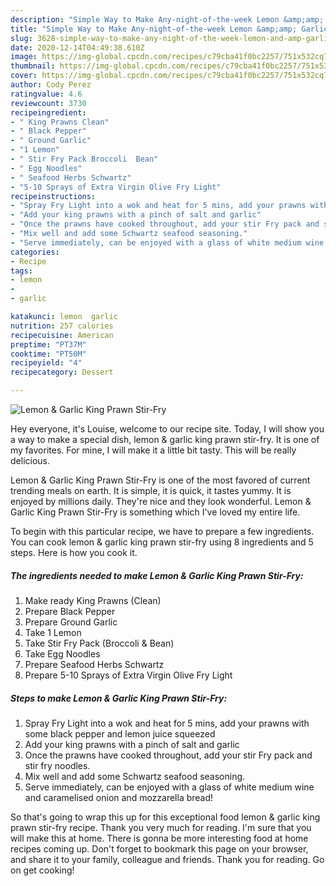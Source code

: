 ```yaml
---
description: "Simple Way to Make Any-night-of-the-week Lemon &amp;amp; Garlic King Prawn Stir-Fry"
title: "Simple Way to Make Any-night-of-the-week Lemon &amp;amp; Garlic King Prawn Stir-Fry"
slug: 3628-simple-way-to-make-any-night-of-the-week-lemon-and-amp-garlic-king-prawn-stir-fry
date: 2020-12-14T04:49:38.610Z
image: https://img-global.cpcdn.com/recipes/c79cba41f0bc2257/751x532cq70/lemon-garlic-king-prawn-stir-fry-recipe-main-photo.jpg
thumbnail: https://img-global.cpcdn.com/recipes/c79cba41f0bc2257/751x532cq70/lemon-garlic-king-prawn-stir-fry-recipe-main-photo.jpg
cover: https://img-global.cpcdn.com/recipes/c79cba41f0bc2257/751x532cq70/lemon-garlic-king-prawn-stir-fry-recipe-main-photo.jpg
author: Cody Perez
ratingvalue: 4.6
reviewcount: 3730
recipeingredient:
- " King Prawns Clean"
- " Black Pepper"
- " Ground Garlic"
- "1 Lemon"
- " Stir Fry Pack Broccoli  Bean"
- " Egg Noodles"
- " Seafood Herbs Schwartz"
- "5-10 Sprays of Extra Virgin Olive Fry Light"
recipeinstructions:
- "Spray Fry Light into a wok and heat for 5 mins, add your prawns with some black pepper and lemon juice squeezed"
- "Add your king prawns with a pinch of salt and garlic"
- "Once the prawns have cooked throughout, add your stir Fry pack and stir fry noodles."
- "Mix well and add some Schwartz seafood seasoning."
- "Serve immediately, can be enjoyed with a glass of white medium wine and caramelised onion and mozzarella bread!"
categories:
- Recipe
tags:
- lemon
- 
- garlic

katakunci: lemon  garlic 
nutrition: 257 calories
recipecuisine: American
preptime: "PT37M"
cooktime: "PT50M"
recipeyield: "4"
recipecategory: Dessert

---
```



![Lemon &amp; Garlic King Prawn Stir-Fry](https://img-global.cpcdn.com/recipes/c79cba41f0bc2257/751x532cq70/lemon-garlic-king-prawn-stir-fry-recipe-main-photo.jpg)

Hey everyone, it's Louise, welcome to our recipe site. Today, I will show you a way to make a special dish, lemon &amp; garlic king prawn stir-fry. It is one of my favorites. For mine, I will make it a little bit tasty. This will be really delicious.



Lemon &amp; Garlic King Prawn Stir-Fry is one of the most favored of current trending meals on earth. It is simple, it is quick, it tastes yummy. It is enjoyed by millions daily. They're nice and they look wonderful. Lemon &amp; Garlic King Prawn Stir-Fry is something which I've loved my entire life.


To begin with this particular recipe, we have to prepare a few ingredients. You can cook lemon &amp; garlic king prawn stir-fry using 8 ingredients and 5 steps. Here is how you cook it.

<!--inarticleads1-->

##### The ingredients needed to make Lemon &amp; Garlic King Prawn Stir-Fry:

1. Make ready  King Prawns (Clean)
1. Prepare  Black Pepper
1. Prepare  Ground Garlic
1. Take 1 Lemon
1. Take  Stir Fry Pack (Broccoli &amp; Bean)
1. Take  Egg Noodles
1. Prepare  Seafood Herbs Schwartz
1. Prepare 5-10 Sprays of Extra Virgin Olive Fry Light




<!--inarticleads2-->

##### Steps to make Lemon &amp; Garlic King Prawn Stir-Fry:

1. Spray Fry Light into a wok and heat for 5 mins, add your prawns with some black pepper and lemon juice squeezed
1. Add your king prawns with a pinch of salt and garlic
1. Once the prawns have cooked throughout, add your stir Fry pack and stir fry noodles.
1. Mix well and add some Schwartz seafood seasoning.
1. Serve immediately, can be enjoyed with a glass of white medium wine and caramelised onion and mozzarella bread!




So that's going to wrap this up for this exceptional food lemon &amp; garlic king prawn stir-fry recipe. Thank you very much for reading. I'm sure that you will make this at home. There is gonna be more interesting food at home recipes coming up. Don't forget to bookmark this page on your browser, and share it to your family, colleague and friends. Thank you for reading. Go on get cooking!
